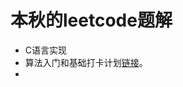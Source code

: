 # 本秋的leetcode题解
- C语言实现  
- 算法入门和基础打卡计划[链接](https://leetcode-cn.com/study-plan/algorithms/?progress=m505s0t)。
- 
